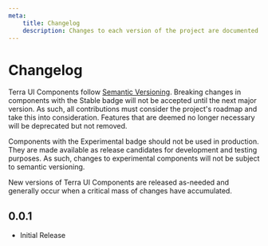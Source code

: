 ```yaml
---
meta:
    title: Changelog
    description: Changes to each version of the project are documented here.
---
```


# Changelog

Terra UI Components follow [Semantic Versioning](https://semver.org/). Breaking changes in components with the <sl-badge variant="primary" pill>Stable</sl-badge> badge will not be accepted until the next major version. As such, all contributions must consider the project's roadmap and take this into consideration. Features that are deemed no longer necessary will be deprecated but not removed.

Components with the <sl-badge variant="warning" pill>Experimental</sl-badge> badge should not be used in production. They are made available as release candidates for development and testing purposes. As such, changes to experimental components will not be subject to semantic versioning.

New versions of Terra UI Components are released as-needed and generally occur when a critical mass of changes have accumulated.

## 0.0.1

-   Initial Release
